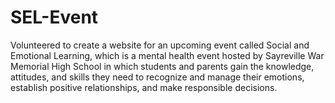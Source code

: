 # SEL-Event
Volunteered to create a website for an upcoming event called Social and Emotional Learning, which is a mental health event hosted by Sayreville War Memorial High School in which students and parents gain the knowledge, attitudes, and skills they need to recognize and manage their emotions, establish positive relationships, and make responsible decisions.
